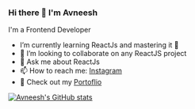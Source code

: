 ### Hi there 👋  I'm Avneesh
I'm a Frontend  Developer

<!--
**avneesh0612/avneesh0612** is a ✨ _special_ ✨ repository because its `README.md` (this file) appears on your GitHub profile.

Here are some ideas to get you started:

- 🔭 I’m currently working on ...
- 🌱 I’m currently learning ...
- 👯 I’m looking to collaborate on ...
- 🤔 I’m looking for help with ...
- 💬 Ask me about ...
- 📫 How to reach me: ...
- 😄 Pronouns: ...
- ⚡ Fun fact: ...
-->
* I’m currently learning ReactJs and mastering it 💪
* 👯 I’m looking to collaborate on any ReactJS project
* 💬 Ask me about ReactJs
* 📫 How to reach me: [Instagram](https://www.instagram.com/avneesh_agarwal/ "Avneesh's Instagram")
* 🧠 Check out my [Portoflio](https://avneeshresume.netlify.app/ "Avneesh's Portoflio")


[![Avneesh's GitHub stats](https://github-readme-stats.vercel.app/api?username=avneesh0612)](https://github.com/avneesh0612/github-readme-stats)
